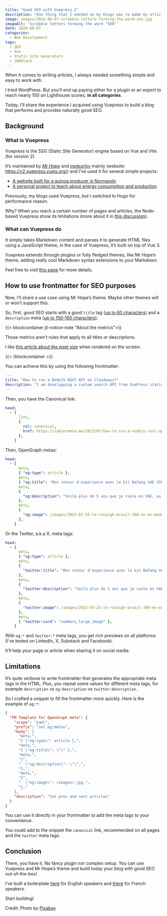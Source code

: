 ```yaml
---
title: "Good SEO with Vuepress 2"
description: "One thing that I needed on my blogs was to make my articles SEO-effecient. Let’s look at how I did it with Vuepress 2."
image: images/2024-08-07-scrabble-letters-forming-the-word-seo.jpg
imageAlt: 'Scrabble letters forming the word "SEO"'
date: 2024-08-07
categories:
  - Web Development
tags:
  - SEO
  - Vue
  - Static Site Generators
  - JAMStack
---
```


When it comes to writing articles, I always needed something simple and easy to work with.

I tried WordPress. But you’ll end up paying either for a plugin or an expert to reach nearly 100 on Lighthouse scores, **in all categories**.

Today, I’ll share the experience I acquired using Vuepress to build a blog that performs and provides naturally good SEO.

## Background

### What is Vuepress

Vuepress is the SSG (Static Site Generator) engine based on Vue and Vite (for version 2).

It’s maintained by [_Mr Hope_](https://github.com/Mister-Hope) and [_meteorlxy_](https://github.com/meteorlxy) mainly (website: https://v2.vuepress.vuejs.org/) and I’ve used it for several simple projects:

- [A website built for a quinoa producer in Normandy](https://inflorescences-quinoa.fr/)
- [A personal project to teach about energy consumption and production](https://passonslecap.fr/)

Previously, my blogs used Vuepress, but I switched to Hugo for performance reason.

Why? When you reach a certain number of pages and articles, the Node-based Vuepress show its limitations (more about it in [this discussion](https://github.com/orgs/vuepress-theme-hope/discussions/2887)).

### What can Vuepress do

It simply takes Markdown content and parses it to generate HTML files using a JavaScript theme, in the case of Vuepress, it’s built on top of Vue 3.

Vuepress extends through plugins or fully fledged themes, like Mr Hope’s theme, adding really cool Markdown syntax extensions to your Markdown.

Feel free to visit [this page](https://theme-hope.vuejs.press/) for more details.

## How to use frontmatter for SEO purposes

Now, I’ll share a use case using Mr Hope’s theme. Maybe other themes will or won’t support this.

So, first, good SEO starts with a good `title` tag ([up to 60 characters](https://www.google.com/search?q=seo+title+length+limit)) and a `description` meta ([up to 150–160 characters](https://www.google.com/search?q=seo+description+length+limit)).

{{< blockcontainer jli-notice-note "About the metrics">}}

Those metrics aren’t rules that apply to all titles or descriptions.

I like [this article about the pixel size](https://medium.com/@masaharuhayataki/busting-the-seo-myth-title-length-limit-is-not-50-60-characters-1debab9acbb3) when rendered on the screen.

{{< /blockcontainer >}}

You can achieve this by using the following frontmatter:

```yaml
---
title: "How to run a NodeJS REST API on Cloudways?"
description: "I am developping a custom search API from VuePress static websites and I needed to host it. Since I have a Cloudways VPS, let's see how to run the REST API."
---
```

Then, you have the Canonical link:

```yaml
head:
  - [
      link,
      {
        rel: canonical,
        href: https://iamjeremie.me/2023/07/how-to-run-a-nodejs-rest-api-on-cloudways,
      },
    ]
```

Then, OpenGraph metas:

```yaml
head:
  - [
      meta,
      { "og:type": article },
      meta,
      { "og:title": "Mon retour d'expérience avec le kit Bafang VAE 250 W" },
      meta,
      {
        "og:description": "Voilà plus de 5 ans que je roule en VAE, au début en Scott CX Comp de 2011, puis sur un Raleigh Brazil. Je vous explique le pourquoi, comment et mon ressenti.",
      },
      meta,
      {
        "og:image": /images/2023-07-25-le-raleigh-brazil-300-ex-en-mode-vae.jpg,
      },
    ]
```

Or the Twitter, a.k.a X, meta tags:

```yaml
head:
  - [
      meta,
      { "og:type": article },
      meta,
      {
        "twitter:title": "Mon retour d'expérience avec le kit Bafang VAE 250 W",
      },
      meta,
      {
        "twitter:description": "Voilà plus de 5 ans que je roule en VAE, au début en Scott CX Comp de 2011, puis sur un Raleigh Brazil. Je vous explique le pourquoi, comment et mon ressenti.",
      },
      meta,
      {
        "twitter:image": /images/2023-07-25-le-raleigh-brazil-300-ex-en-mode-vae.jpg,
      },
      meta,
      { "twitter:card": "summary_large_image" },
    ]
```

With `og:*` and `twitter:*` meta tags, you get rich previews on all platforms (I’ve tested on LinkedIn, X, Substack and Facebook).

It’ll help your page or article when sharing it on social media.

## Limitations

It’s quite verbose to write frontmatter that generates the appropriate meta tags in the HTML. Plus, you repeat some values for different meta tags, for example `description` vs `og:description` vs `twitter:description`.

So I crafted a snippet to fill the frontmatter more quickly. Here is the example of `og:*`:

```json
{
  "FM Template for OpenGraph meta": {
    "scope": "yaml",
    "prefix": "set og:metas",
    "body": [
      "meta,",
      "{ \"og:type\": article },",
      "meta,",
      "{ \"og:title\": \"\" },",
      "meta,",
      "{",
      "  \"og:description\": \"\",",
      "},",
      "meta,",
      "{",
      "  \"og:image\": /images/.jpg,",
      "},"
    ],
    "description": "Set prev and next articles"
  }
}
```

You can use it directly in your frontmatter to add the meta tags to your convenience.

You could add to the snippet the `canonical` link, recommended on all pages and the `twitter` meta tags.

## Conclusion

There, you have it. No fancy plugin nor complex setup. You can use Vuepress and Mr Hope’s theme and build today your blog with good SEO out-of-the-box!

I’ve built a boilerplate [here](https://github.com/Puzzlout/TemplateVuepress) for English speakers and [there](https://github.com/JeremieLitzler/mon-site-demo-tutoriel) for French speakers.

Start building!

Credit: Photo by [Pixabay](https://www.pexels.com/photo/three-white-and-black-scrabble-tiles-on-brown-wooden-surface-270637/)
